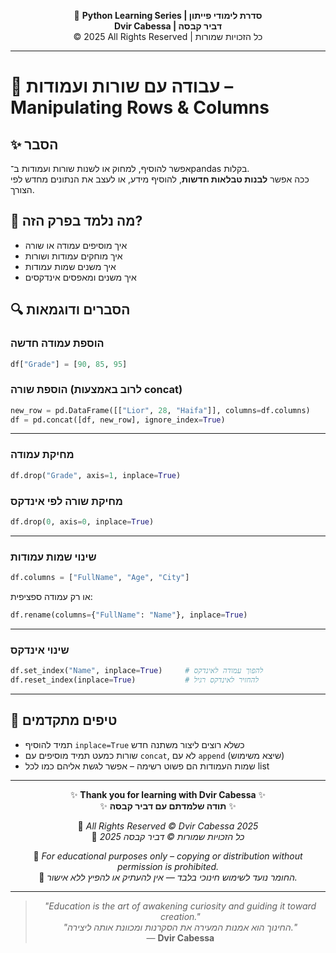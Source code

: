 <!-- DC_HEADER_START -->
<div align="center">

🐍 **Python Learning Series | סדרת לימודי פייתון**  
**Dvir Cabessa | דביר קבסה**  
© 2025 All Rights Reserved | כל הזכויות שמורות

</div>

---
<!-- DC_HEADER_END -->

# 📘 עבודה עם שורות ועמודות – Manipulating Rows & Columns

## ✨ הסבר

אפשר להוסיף, למחוק או לשנות שורות ועמודות ב־pandas בקלות.  
ככה אפשר **לבנות טבלאות חדשות**, להוסיף מידע, או לעצב את הנתונים מחדש לפי הצורך.

## 🧠 מה נלמד בפרק הזה?
- איך מוסיפים עמודה או שורה
- איך מוחקים עמודות ושורות
- איך משנים שמות עמודות
- איך משנים ומאפסים אינדקסים

## 🔍 הסברים ודוגמאות

### הוספת עמודה חדשה
```python
df["Grade"] = [90, 85, 95]
```

### הוספת שורה (לרוב באמצעות concat)
```python
new_row = pd.DataFrame([["Lior", 28, "Haifa"]], columns=df.columns)
df = pd.concat([df, new_row], ignore_index=True)
```

---

### מחיקת עמודה
```python
df.drop("Grade", axis=1, inplace=True)
```

### מחיקת שורה לפי אינדקס
```python
df.drop(0, axis=0, inplace=True)
```

---

### שינוי שמות עמודות
```python
df.columns = ["FullName", "Age", "City"]
```

או רק עמודה ספציפית:
```python
df.rename(columns={"FullName": "Name"}, inplace=True)
```

---

### שינוי אינדקס
```python
df.set_index("Name", inplace=True)     # להפוך עמודה לאינדקס
df.reset_index(inplace=True)           # להחזיר לאינדקס רגיל
```

---

## 💬 טיפים מתקדמים

* תמיד להוסיף `inplace=True` כשלא רוצים ליצור משתנה חדש  
* שורות כמעט תמיד מוסיפים עם `concat`, לא עם `append` (שיצא משימוש)  
* שמות העמודות הם פשוט רשימה – אפשר לגשת אליהם כמו לכל list

<!-- DC_FOOTER_START -->
---

<div align="center">

✨ **Thank you for learning with Dvir Cabessa** ✨  
✨ **תודה שלמדתם עם דביר קבסה** ✨  

📘 *All Rights Reserved © Dvir Cabessa 2025*  
📘 *כל הזכויות שמורות © דביר קבסה 2025*  

🔗 *For educational purposes only – copying or distribution without permission is prohibited.*  
🔗 *החומר נועד לשימוש חינוכי בלבד — אין להעתיק או להפיץ ללא אישור.*

---

> _"Education is the art of awakening curiosity and guiding it toward creation."_  
> _"החינוך הוא אמנות המעירה את הסקרנות ומכוונת אותה ליצירה."_  
> — **Dvir Cabessa**

</div>
<!-- DC_FOOTER_END -->

